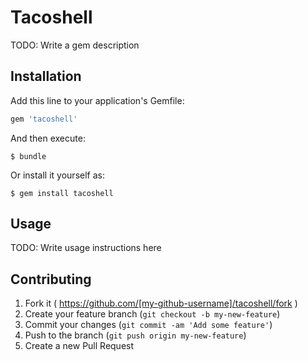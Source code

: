 # Tacoshell

TODO: Write a gem description

## Installation

Add this line to your application's Gemfile:

```ruby
gem 'tacoshell'
```

And then execute:

    $ bundle

Or install it yourself as:

    $ gem install tacoshell

## Usage

TODO: Write usage instructions here

## Contributing

1. Fork it ( https://github.com/[my-github-username]/tacoshell/fork )
2. Create your feature branch (`git checkout -b my-new-feature`)
3. Commit your changes (`git commit -am 'Add some feature'`)
4. Push to the branch (`git push origin my-new-feature`)
5. Create a new Pull Request
